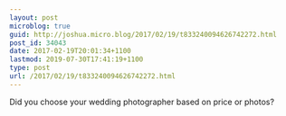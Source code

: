 ```yaml
---
layout: post
microblog: true
guid: http://joshua.micro.blog/2017/02/19/t833240094626742272.html
post_id: 34043
date: 2017-02-19T20:01:34+1100
lastmod: 2019-07-30T17:41:19+1100
type: post
url: /2017/02/19/t833240094626742272.html
---
```

Did you choose your wedding photographer based on price or photos?
